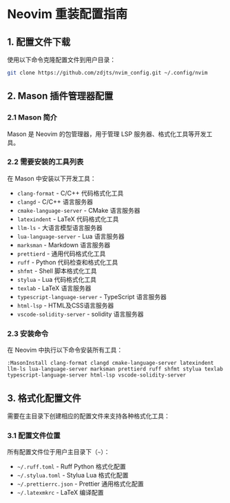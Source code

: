 # Neovim 重装配置指南

## 1. 配置文件下载

使用以下命令克隆配置文件到用户目录：

```bash
git clone https://github.com/zdjts/nvim_config.git ~/.config/nvim
```

## 2. Mason 插件管理器配置

### 2.1 Mason 简介

Mason 是 Neovim 的包管理器，用于管理 LSP 服务器、格式化工具等开发工具。

### 2.2 需要安装的工具列表

在 Mason 中安装以下开发工具：

- `clang-format` - C/C++ 代码格式化工具
- `clangd` - C/C++ 语言服务器
- `cmake-language-server` - CMake 语言服务器
- `latexindent` - LaTeX 代码格式化工具
- `llm-ls` - 大语言模型语言服务器
- `lua-language-server` - Lua 语言服务器
- `marksman` - Markdown 语言服务器
- `prettierd` - 通用代码格式化工具
- `ruff` - Python 代码检查和格式化工具
- `shfmt` - Shell 脚本格式化工具
- `stylua` - Lua 代码格式化工具
- `texlab` - LaTeX 语言服务器
- `typescript-language-server` - TypeScript 语言服务器
- `html-lsp` - HTML及CSS语言服务器
- `vscode-solidity-server` - solidity 语言服务器

### 2.3 安装命令

在 Neovim 中执行以下命令安装所有工具：

```
:MasonInstall clang-format clangd cmake-language-server latexindent llm-ls lua-language-server marksman prettierd ruff shfmt stylua texlab typescript-language-server html-lsp vscode-solidity-server
```

## 3. 格式化配置文件

需要在主目录下创建相应的配置文件来支持各种格式化工具：

### 3.1 配置文件位置

所有配置文件位于用户主目录下（`~`）：

- `~/.ruff.toml` - Ruff Python 格式化配置
- `~/.stylua.toml` - Stylua Lua 格式化配置
- `~/.prettierrc.json` - Prettier 通用格式化配置
- `~/.latexmkrc` - LaTeX 编译配置

